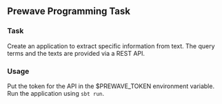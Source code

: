 ## Prewave Programming Task

### Task

Create an application to extract specific information from text. The query terms and the texts are provided via a REST API. 

### Usage

Put the token for the API in the $PREWAVE_TOKEN environment variable. Run the application using `sbt run`. 
